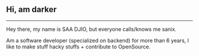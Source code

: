 ## Hi, am darker
----------------
Hey there, my name is SAA DJIO, but everyone calls/knows me sanix.

Am a software developer (specialized on backend) for more than 6 years,
I like to make stuff hacky stuffs + contribute to OpenSource.
